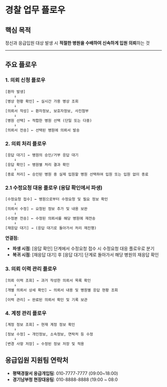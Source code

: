 # 경찰 업무 플로우

## 핵심 목적

정신과 응급입원 대상 발생 시 **적절한 병원을 수배하여 신속하게 입원 의뢰**하는 것

---

## 주요 플로우

### 1. 의뢰 신청 플로우

```
[환자 발생] 
    ↓
[병상 현황 확인] ← 실시간 가용 병상 조회
    ↓
[의뢰서 작성] ← 환자정보, 보호자정보, 사진첨부
    ↓
[병원 선택] ← 적합한 병원 선택 (단일 또는 다중)
    ↓
[의뢰서 전송] ← 선택된 병원에 의뢰서 발송
```

### 2. 의뢰 처리 플로우

```
[응답 대기] ← 병원의 승인/거부 응답 대기
    ↓
[응답 확인] ← 병원별 처리 결과 확인
    ↓
[종료 처리] ← 승인된 병원 중 실제 입원할 병원 선택하여 입원 또는 입원 없이 종료
```

### 2.1 수정요청 대응 플로우 (응답 확인에서 파생)

```
[수정요청 접수] ← 병원으로부터 수정요청 및 필요 정보 확인
    ↓
[의뢰서 수정] ← 요청된 정보 추가 및 내용 보완
    ↓
[수정본 전송] ← 수정된 의뢰서를 해당 병원에 재전송
    ↓
[재응답 대기] → (응답 대기로 돌아가서 처리 재진행)
```
**연결점:**
- **파생 시점**: [응답 확인] 단계에서 수정요청 접수 시 수정요청 대응 플로우로 분기
- **복귀 시점**: [재응답 대기] 후 [응답 대기] 단계로 돌아가서 해당 병원의 재응답 확인


### 3. 의뢰 이력 관리 플로우

```
[의뢰 이력 조회] ← 과거 작성한 의뢰서 목록 확인
    ↓
[개별 의뢰서 상세 확인] ← 의뢰서 내용 및 병원별 응답 현황 조회
    ↓
[이력 관리] ← 완료된 의뢰서 확인 및 기록 보관
```

### 4. 계정 관리 플로우

```
[계정 정보 조회] ← 현재 계정 정보 확인
    ↓
[정보 수정] ← 개인정보, 소속정보, 연락처 등 수정
    ↓
[변경 사항 저장] ← 수정된 정보 저장 및 적용
```


## 응급입원 지원팀 연락처

- **평택경찰서 응급개입팀**: 010-7777-7777 (09:00~18:00)
- **경기남부청 현장대응팀**: 010-8888-8888 (19:00 ~ 08:0
